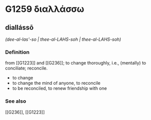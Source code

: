 # G1259 διαλλάσσω

## diallássō

_(dee-al-las'-so | thee-al-LAHS-soh | thee-al-LAHS-soh)_

### Definition

from [[G1223]] and [[G236]]; to change thoroughly, i.e., (mentally) to conciliate; reconcile.

- to change
- to change the mind of anyone, to reconcile
- to be reconciled, to renew friendship with one

### See also

[[G236]], [[G1223]]


